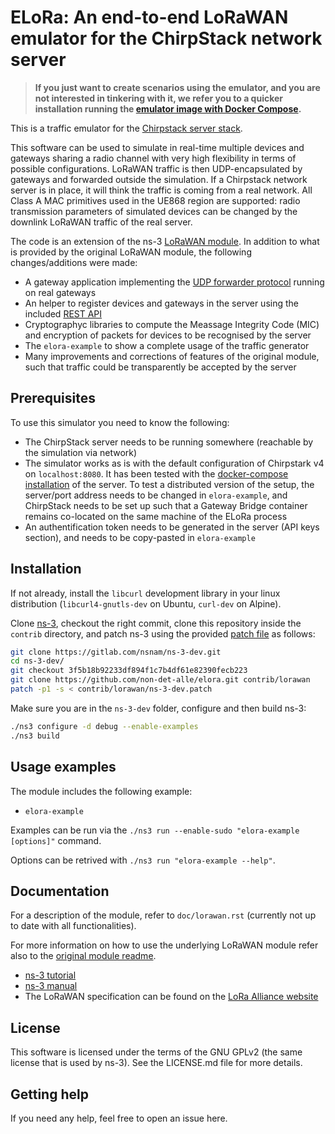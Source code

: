 # ELoRa: An end-to-end LoRaWAN emulator for the ChirpStack network server

>**If you just want to create scenarios using the emulator, and you are not interested in tinkering with it, we refer you to a quicker installation running the [emulator image with Docker Compose](https://github.com/non-det-alle/elora-docker).**

This is a traffic emulator for the [Chirpstack server stack](https://www.chirpstack.io/ "ChirpStack, open-source LoRaWAN® Network Server"). 

This software can be used to simulate in real-time multiple devices and gateways sharing a radio channel with very high flexibility in terms of possible configurations. LoRaWAN traffic is then UDP-encapsulated by gateways and forwarded outside the simulation. If a Chirpstack network server is in place, it will think the traffic is coming from a real network. All Class A MAC primitives used in the UE868 region are supported: radio transmission parameters of simulated devices can be changed by the downlink LoRaWAN traffic of the real server. 

The code is an extension of the ns-3 [LoRaWAN module](https://github.com/signetlabdei/lorawan "LoRaWAN ns-3 module"). In addition to what is provided by the original LoRaWAN module, the following changes/additions were made:

* A gateway application implementing the [UDP forwarder protocol](https://github.com/Lora-net/packet_forwarder/blob/master/PROTOCOL.TXT "Semtech packet forwarder implementation") running on real gateways
* An helper to register devices and gateways in the server using the included [REST API](https://github.com/chirpstack/chirpstack-rest-api "ChirpStack gRPC to REST API proxy")
* Cryptographyc libraries to compute the Meassage Integrity Code (MIC) and encryption of packets for devices to be recognised by the server
* The `elora-example` to show a complete usage of the traffic generator
* Many improvements and corrections of features of the original module, such that traffic could be transparently be accepted by the server

## Prerequisites ##

To use this simulator you need to know the following:

* The ChirpStack server needs to be running somewhere (reachable by the simulation via network)
* The simulator works as is with the default configuration of Chirpstark v4 on `localhost:8080`. It has been tested with the [docker-compose installation](https://www.chirpstack.io/docs/getting-started/docker.html "Chirpstack docs: Quickstart Docker Compose") of the server. To test a distributed version of the setup, the server/port address needs to be changed in `elora-example`, and ChirpStack needs to be set up such that a Gateway Bridge container remains co-located on the same machine of the ELoRa process
* An authentification token needs to be generated in the server (API keys section), and needs to be copy-pasted in `elora-example`

## Installation ##

If not already, install the `libcurl` development library in your linux distribution (`libcurl4-gnutls-dev` on Ubuntu, `curl-dev` on Alpine).

Clone [ns-3](https://www.nsnam.org "ns-3 Website"), checkout the right commit, clone this repository inside the `contrib` directory, and patch ns-3 using the provided [patch file](ns-3-dev.patch) as follows:

```bash
git clone https://gitlab.com/nsnam/ns-3-dev.git
cd ns-3-dev/
git checkout 3f5b18b92233df894f1c7b4df61e82390fecb223
git clone https://github.com/non-det-alle/elora.git contrib/lorawan
patch -p1 -s < contrib/lorawan/ns-3-dev.patch
```

Make sure you are in the `ns-3-dev` folder, configure and then build ns-3:

```bash
./ns3 configure -d debug --enable-examples
./ns3 build
```
## Usage examples ##

The module includes the following example:

- `elora-example`

Examples can be run via the `./ns3 run --enable-sudo "elora-example [options]"` command.

Options can be retrived with `./ns3 run "elora-example --help"`.

## Documentation ##

For a description of the module, refer to `doc/lorawan.rst` (currently not up to date with all functionalities).

For more information on how to use the underlying LoRaWAN module refer also to the [original module readme](https://github.com/signetlabdei/lorawan/blob/e8f7a21044418e92759d5c7c4bcab147cdaf05b3/README.md "LoRaWAN ns-3 module README").

- [ns-3 tutorial](https://www.nsnam.org/docs/tutorial/html "ns-3 Tutorial")
- [ns-3 manual](https://www.nsnam.org/docs/manual/html "ns-3 Manual")
- The LoRaWAN specification can be found on the [LoRa Alliance
  website](http://www.lora-alliance.org)

## License ##

This software is licensed under the terms of the GNU GPLv2 (the same license
that is used by ns-3). See the LICENSE.md file for more details.

## Getting help ##

If you need any help, feel free to open an issue here.

